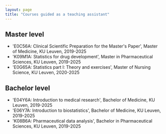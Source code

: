```yaml
---
layout: page
title: "Courses guided as a teaching assistant"
---
```

<!-- Google tag (gtag.js) -->
<script async src="https://www.googletagmanager.com/gtag/js?id=G-P52QC73R53"></script>
<script>
  window.dataLayer = window.dataLayer || [];
  function gtag(){dataLayer.push(arguments);}
  gtag('js', new Date());

  gtag('config', 'G-P52QC73R53');
</script>
## Master level
* 'E0C56A: Clinical Scientific Preparation for the Master's Paper', Master of Medicine, KU Leuven, 2019-2025
* 'K09M1A: Statistics for drug development', Master in Pharmaceutical Sciences, KU Leuven, 2019-2025
* 'E0G65A: Statistics part I: Theory and exercises', Master of Nursing Science, KU Leuven, 2020-2025

## Bachelor level
* 'E04Y6A: Introduction to medical research', Bachelor of Medicine, KU Leuven, 2019-2025
* 'E06Y7A: Introduction to biostatistics', Bachelor of Medicine, KU Leuven, 2019-2025
* 'K08B6A: Pharmaceutical data analysis', Bachelor in Pharmaceutical Sciences, KU Leuven, 2019-2025
